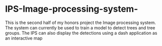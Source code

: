 # IPS-Image-processing-system-
This is the second half of my honors project the Image processing system. The system can currently be used to train a model to detect trees and tree groups.
The IPS can also display the detections using a dash application as an interactive map
